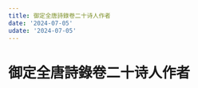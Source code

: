 ```yaml
---
title: 御定全唐詩錄卷二十诗人作者
date: '2024-07-05'
udate: '2024-07-05'
---
```

# 御定全唐詩錄卷二十诗人作者

<AuthorPage :authorMap="authorMap" :chapternum="20" />

<script setup>
const chapter = '卷二十';
import authorMap from '/data/qtsl/卷二十/author.json'
</script>
